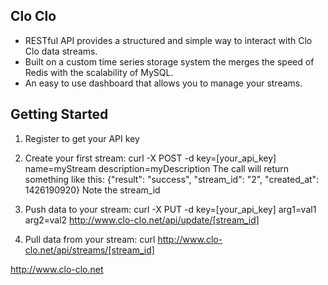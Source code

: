 ## Clo Clo

* RESTful API provides a structured and simple way to interact with Clo Clo data streams.
* Built on a custom time series storage system the merges the speed of Redis with the scalability of MySQL.
* An easy to use dashboard that allows you to manage your streams.

## Getting Started

1. Register to get your API key

2. Create your first stream: 
curl -X POST -d key=[your_api_key] name=myStream description=myDescription
The call will return something like this: 
{"result": "success", "stream_id": "2", "created_at": 1426190920} Note the stream_id

3. Push data to your stream: 
curl -X PUT -d key=[your_api_key] arg1=val1 arg2=val2 http://www.clo-clo.net/api/update/[stream_id]

4. Pull data from your stream:
curl http://www.clo-clo.net/api/streams/[stream_id]

http://www.clo-clo.net

